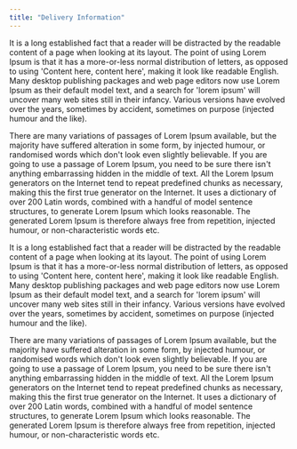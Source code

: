 ```yaml
---
title: "Delivery Information"
---
```


It is a long established fact that a reader will be distracted by the readable content of a page when looking at its layout. 
        The point of using Lorem Ipsum is that it has a more-or-less normal distribution of letters, as opposed to using 'Content here, 
        content here', making it look like readable English. Many desktop publishing packages and web page editors now use Lorem Ipsum as 
        their default model text, and a search for 'lorem ipsum' will uncover many web sites still in their infancy. Various versions have 
        evolved over the years, sometimes by accident, sometimes on purpose (injected humour and the like).
        
There are many variations of passages of Lorem Ipsum available, but the majority have suffered alteration in some form, 
        by injected humour, or randomised words which don't look even slightly believable. If you are going to use a passage of 
        Lorem Ipsum, you need to be sure there isn't anything embarrassing hidden in the middle of text. All the Lorem Ipsum 
        generators on the Internet tend to repeat predefined chunks as necessary, making this the first true generator on the Internet. 
        It uses a dictionary of over 200 Latin words, combined with a handful of model sentence structures, to generate Lorem Ipsum which looks reasonable. 
        The generated Lorem Ipsum is therefore always free from repetition, injected humour, or non-characteristic words etc.
        
It is a long established fact that a reader will be distracted by the readable content of a page when looking at its layout. 
        The point of using Lorem Ipsum is that it has a more-or-less normal distribution of letters, as opposed to using 'Content here, 
        content here', making it look like readable English. Many desktop publishing packages and web page editors now use Lorem Ipsum as 
        their default model text, and a search for 'lorem ipsum' will uncover many web sites still in their infancy. Various versions have 
        evolved over the years, sometimes by accident, sometimes on purpose (injected humour and the like).
        
There are many variations of passages of Lorem Ipsum available, but the majority have suffered alteration in some form, 
        by injected humour, or randomised words which don't look even slightly believable. If you are going to use a passage of 
        Lorem Ipsum, you need to be sure there isn't anything embarrassing hidden in the middle of text. All the Lorem Ipsum 
        generators on the Internet tend to repeat predefined chunks as necessary, making this the first true generator on the Internet. 
        It uses a dictionary of over 200 Latin words, combined with a handful of model sentence structures, to generate Lorem Ipsum which looks reasonable. 
        The generated Lorem Ipsum is therefore always free from repetition, injected humour, or non-characteristic words etc.                
